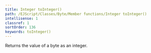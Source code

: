 ```yaml
---
title: Integer toInteger()
path: /EJScript/Classes/Byte/Member functions/Integer toInteger()
intellisense: 1
classref: 1
sortOrder: 136
keywords: toInteger()
---
```


Returns the value of a byte as an integer.


